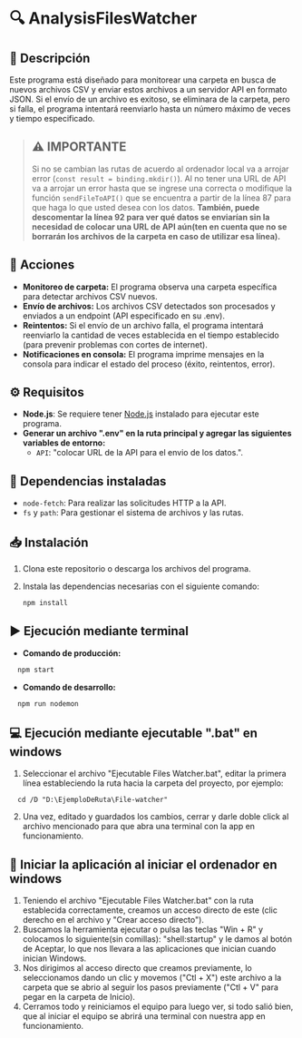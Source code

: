 # 🔍 AnalysisFilesWatcher

## 📌 Descripción

Este programa está diseñado para monitorear una carpeta en busca de nuevos archivos CSV y enviar estos archivos a un servidor API en formato JSON. Si el envío de un archivo es exitoso, se eliminara de la carpeta, pero si falla, el programa intentará reenviarlo hasta un número máximo de veces y tiempo especificado.

> ## ⚠️ **IMPORTANTE**
>
> Si no se cambian las rutas de acuerdo al ordenador local va a arrojar error (`const result = binding.mkdir()`).
> Al no tener una URL de API va a arrojar un error hasta que se ingrese una correcta o modifique la función `sendFileToAPI()` que se encuentra a partir de la línea 87 para que haga lo que usted desea con los datos. **También, puede descomentar la línea 92 para ver qué datos se enviarían sin la necesidad de colocar una URL de API aún(ten en cuenta que no se borrarán los archivos de la carpeta en caso de utilizar esa línea).**

## 🎯 Acciones

- **Monitoreo de carpeta:** El programa observa una carpeta específica para detectar archivos CSV nuevos.
- **Envío de archivos:** Los archivos CSV detectados son procesados y enviados a un endpoint (API especificado en su .env).
- **Reintentos:** Si el envío de un archivo falla, el programa intentará reenviarlo la cantidad de veces establecida en el tiempo establecido (para prevenir problemas con cortes de internet).
- **Notificaciones en consola:** El programa imprime mensajes en la consola para indicar el estado del proceso (éxito, reintentos, error).

## ⚙️ Requisitos

- **Node.js**: Se requiere tener [Node.js](https://nodejs.org/en/download/prebuilt-installer) instalado para ejecutar este programa.
- **Generar un archivo ".env" en la ruta principal y agregar las siguientes variables de entorno:**
  - `API`: "colocar URL de la API para el envio de los datos.".

## 📂 Dependencias instaladas

- `node-fetch`: Para realizar las solicitudes HTTP a la API.
- `fs` y `path`: Para gestionar el sistema de archivos y las rutas.

## 📥 Instalación

1. Clona este repositorio o descarga los archivos del programa.
2. Instala las dependencias necesarias con el siguiente comando:

   ```bash
   npm install
   ```

## ▶️ Ejecución mediante terminal

- **Comando de producción:**

```bash
  npm start
```

- **Comando de desarrollo:**

```bash
  npm run nodemon
```

## 💻 Ejecución mediante ejecutable ".bat" en windows

1. Seleccionar el archivo "Ejecutable Files Watcher.bat", editar la primera línea estableciendo la ruta hacia la carpeta del proyecto, por ejemplo:

```
  cd /D "D:\EjemploDeRuta\File-watcher"
```

2. Una vez, editado y guardados los cambios, cerrar y darle doble click al archivo mencionado para que abra una terminal con la app en funcionamiento.

## 🔄 Iniciar la aplicación al iniciar el ordenador en windows

1. Teniendo el archivo "Ejecutable Files Watcher.bat" con la ruta establecida correctamente, creamos un acceso directo de este (clic derecho en el archivo y "Crear acceso directo").
2. Buscamos la herramienta ejecutar o pulsa las teclas "Win + R" y colocamos lo siguiente(sin comillas): "shell:startup" y le damos al botón de Aceptar, lo que nos llevara a las aplicaciones que inician cuando inician Windows.
3. Nos dirigimos al acceso directo que creamos previamente, lo seleccionamos dando un clic y movemos ("Ctl + X") este archivo a la carpeta que se abrio al seguir los pasos previamente ("Ctl + V" para pegar en la carpeta de Inicio).
4. Cerramos todo y reiniciamos el equipo para luego ver, si todo salió bien, que al iniciar el equipo se abrirá una terminal con nuestra app en funcionamiento.

